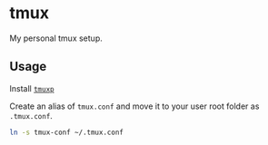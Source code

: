 # tmux
My personal tmux setup.

## Usage

Install [`tmuxp`](https://tmuxp.git-pull.com/)

Create an alias of `tmux.conf` and move it to your user root folder as `.tmux.conf`.

```sh
ln -s tmux-conf ~/.tmux.conf
```
